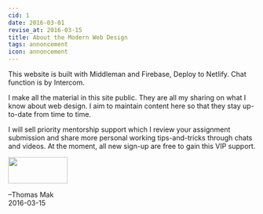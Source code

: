 ```yaml
---
cid: 1
date: 2016-03-01
revise_at: 2016-03-15
title: About the Modern Web Design
tags: annoncement
icon: annoncement
---
```


This website is built with Middleman and Firebase, Deploy to Netlify. Chat function is by Intercom.

I make all the material in this site public. They are all my sharing on what I know about web design. I aim to maintain content here so that they stay up-to-date from time to time.

I will sell priority mentorship support which I review your assignment submission and share more personal working tips-and-tricks through chats and videos. At the moment, all new sign-up are free to gain this VIP support.

<p><img src="http://mak.la/signature" width="121" height="54" style="width: 121px; height: 54px;"></p>
–Thomas Mak<br>
2016-03-15